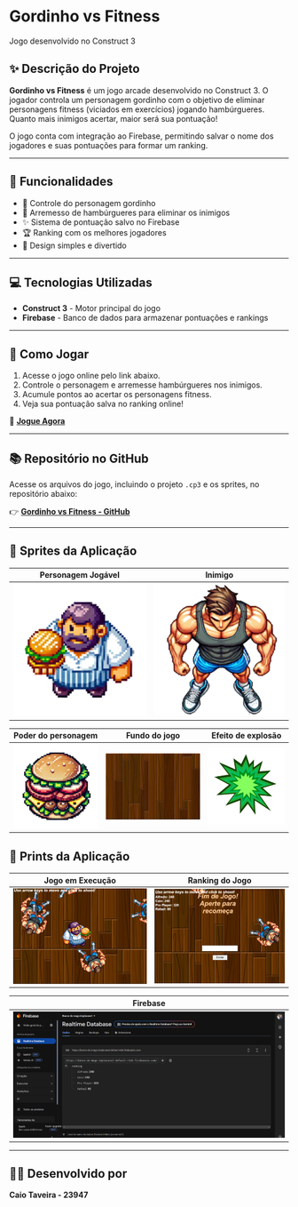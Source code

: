 # Gordinho vs Fitness

Jogo desenvolvido no Construct 3

## ✨ Descrição do Projeto

**Gordinho vs Fitness** é um jogo arcade desenvolvido no Construct 3. O jogador controla um personagem gordinho com o objetivo de eliminar personagens fitness (viciados em exercícios) jogando hambúrgueres. Quanto mais inimigos acertar, maior será sua pontuação!

O jogo conta com integração ao Firebase, permitindo salvar o nome dos jogadores e suas pontuações para formar um ranking.

---

## 🔧 Funcionalidades

- 💪 Controle do personagem gordinho
- 🍔 Arremesso de hambúrgueres para eliminar os inimigos
- ✨ Sistema de pontuação salvo no Firebase
- 🏆 Ranking com os melhores jogadores
- 🎨 Design simples e divertido

---

## 💻 Tecnologias Utilizadas

- **Construct 3** - Motor principal do jogo
- **Firebase** - Banco de dados para armazenar pontuações e rankings

---

## 📝 Como Jogar

1. Acesse o jogo online pelo link abaixo.
2. Controle o personagem e arremesse hambúrgueres nos inimigos.
3. Acumule pontos ao acertar os personagens fitness.
4. Veja sua pontuação salva no ranking online!

🔗 **[Jogue Agora](https://www.construct.net/en/free-online-games/gordinho-vs-fitness-74851/play)**

---

## 📚 Repositório no GitHub

Acesse os arquivos do jogo, incluindo o projeto `.cp3` e os sprites, no repositório abaixo:

👉 **[Gordinho vs Fitness - GitHub](https://github.com/caiotaveiraa/fat-game)**

---

## 📸 Sprites da Aplicação

| Personagem Jogável | Inimigo |
|--------------------|---------|
| ![Personagem Jogável](imagens/homem_hamburger.png) | ![Inimigo](imagens/bombado.png) |

| Poder do personagem | Fundo do jogo | Efeito de explosão |
|--------------------|--------------|----------------|
| ![Poder](imagens/hamburger.png) | ![Fundo](imagens/piso.jpg) | ![Explosão](imagens/explosao-verde.png) |


## 📸 Prints da Aplicação

| Jogo em Execução | Ranking do Jogo |
|--------------------|--------------------|
| ![Jogo](imagens/game.png) | ![Ranking](imagens/gameOver.png) |

| Firebase |
|--------------------|
| ![Firebase](imagens/database.png) |

---

## 👨‍🎓 Desenvolvido por

**Caio Taveira - 23947**

